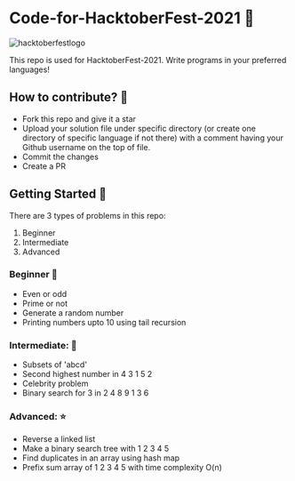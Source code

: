 # Code-for-HacktoberFest-2021 :tophat:

![hacktoberfestlogo](https://user-images.githubusercontent.com/67066785/135657287-b7521201-ff27-4450-92c7-4a6411bd9f2d.png)

This repo is used for HacktoberFest-2021. Write programs in your preferred languages!

## How to contribute? :corn:
- Fork this repo and give it a star
- Upload your solution file under specific directory (or create one directory of specific language if not there) with a comment having your Github username on the top of file.
- Commit the changes
- Create a PR

## Getting Started :gun:
There are 3 types of problems in this repo:
1. Beginner
1. Intermediate
1. Advanced

### Beginner :beginner:
- Even or odd
- Prime or not
- Generate a random number 
- Printing numbers upto 10 using tail recursion

### Intermediate: :dash:
- Subsets of 'abcd'
- Second highest number in 4 3 1 5 2
- Celebrity problem
- Binary search for 3 in 2 4 8 9 1 3 6 

### Advanced: :star:
- Reverse a linked list
- Make a binary search tree with 1 2 3 4 5
- Find duplicates in an array using hash map 
- Prefix sum array of 1 2 3 4 5  with time complexity O(n)


